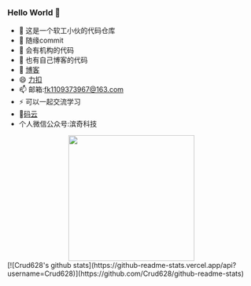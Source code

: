 ### Hello World 👋
- 🔭 这是一个软工小伙的代码仓库
- 🌱 随缘commit
- 👯 会有机构的代码
- 🤔 也有自己博客的代码
- 💬 [博客](https://www.cnblogs.com/keason/)
- 😄 [力扣](https://leetcode-cn.com/u/lan-55s/) 
- 📫 邮箱:fk1109373967@163.com
- ⚡ 可以一起交流学习
- 👟[码云](https://gitee.com/crud628/)
- 个人微信公众号:滨奇科技
<div align=center><img src="https://typora-imagebed.oss-cn-beijing.aliyuncs.com/img/WX.jpg" width=256 height=256 /></div>
[![Crud628's github stats](https://github-readme-stats.vercel.app/api?username=Crud628)](https://github.com/Crud628/github-readme-stats)
